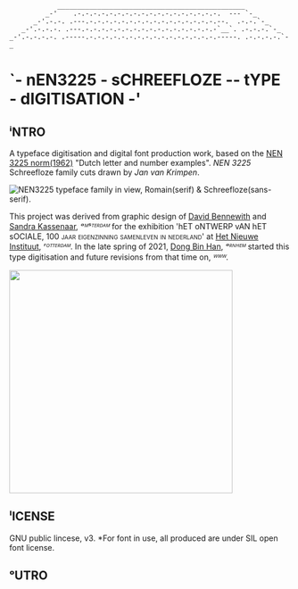 <!-- language: lang-none -->

                _______________________________________________            
             _-'    .-.-.-.-.-.-.-.-.-.-.-.-.-.-.-.-.-.-.  --- `-_          
          _-'.-.-. .---.-.-.-.-.-.-.-.-.-.-.-.-.-.-.-.-.--.  .-.-.`-_      
       _-'.-.-.-. .---.-.-.-.-.-.-.-.-.-.-.-.-.-.-.-.-.-`__`. .-.-.-.`-_   
    _-'.-.-.-.-. .-----.-.-.-.-.-.-.-.-.-.-.-.-.-.-.-.-.-----. .-.-.-.-.`-_


# `- nEN3225 - sCHREEFLOZE -- tYPE - dIGITISATION -'




## ⁱNTRO
A typeface digitisation and digital font production work, based on the [NEN 3225 norm(1962)](https://www.nen.nl/en/nen-3225-1962-nl-6541) "Dutch letter and number examples". *NEN 3225* Schreefloze family cuts drawn by *Jan van Krimpen*.

![NEN3225 typeface family in view, Romain(serif) & Schreefloze(sans-serif).](https://i.imgur.com/0Jrh13q.png)

This project was derived from graphic design of [David Bennewith](https://colophon.info/) and [Sandra Kassenaar](https://www.sandrakassenaar.com/), *ᵃᴹˢᵀᴱᴿᴰᴬᴹ* for the exhibition 'hET oNTWERP vAN hET sOCIALE, <span style="font-variant:small-caps;">100 jaar eigenzinning samenleven in nederland</span>' at [Het Nieuwe Instituut](https://ontwerpvanhetsociale.hetnieuweinstituut.nl/), *ʳᴼᵀᵀᴱᴿᴰᴬᴹ*. In the late spring of 2021, [Dong Bin Han](https://openboek.info/), *ᵃᴿᴺᴴᴱᴹ* started this type digitisation and future revisions from that time on, *ᵂᵂᵂ*. 

<img src="https://ontwerpvanhetsociale.hetnieuweinstituut.nl/sites/default/files/cover-8231-61474/mobile_portrait.jpg" width="400">



## ˡICENSE
GNU public lincese, v3. \*For font in use, all produced are under SIL open font license.

## ᵒUTRO









